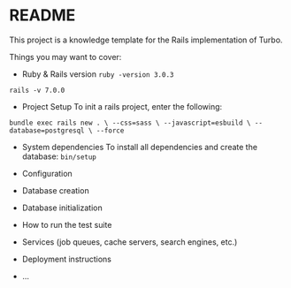 # README

This project is a knowledge template for the Rails implementation of Turbo. 

Things you may want to cover:

* Ruby & Rails version 
`ruby -version 3.0.3`

`rails -v 7.0.0`

* Project Setup
To init a rails project, enter the following:

`bundle exec rails new . \
  --css=sass \
  --javascript=esbuild \
  --database=postgresql \
  --force
`

* System dependencies
To install all dependencies and create the database:
`bin/setup`

* Configuration

* Database creation

* Database initialization

* How to run the test suite

* Services (job queues, cache servers, search engines, etc.)

* Deployment instructions

* ...
